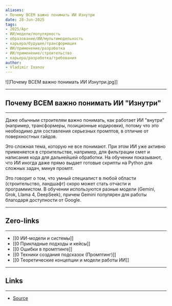 ```yaml
---
aliases: 
- Почему ВСЕМ важно понимать ИИ Изнутри
date: 28-Jun-2025
tags:
- 2025/Apr
- ИИ/модели/популярность
- образование/ИИ/мультимодельность
- карьера/будущее/трансформация
- ИИ/применение/разработка
- ИИ/применение/строительство
- карьера/разработка/требования
author:
- Vladimir Ivanov
---
```

![[Почему ВСЕМ важно понимать ИИ Изнутри.jpg]]

-----
##  Почему ВСЕМ важно понимать ИИ "Изнутри" 
-----
Даже обычным строителям важно понимать, как работает ИИ "внутри" (например, трансформеры, позиционные кодировки), потому что это необходимо для составления серьезных промптов, в отличие от поверхностных гайдов. 

Это сложная тема, которую не все понимают. При этом ИИ уже активно применяется в строительстве, например, для фильтрации смет и написания кода для дальнейшей обработки. На обучении показывают, что ИИ иногда даже прямо выдает готовые скрипты на Python для сложных задач, минуя промпт. 

Это говорит о том, что умный специалист в любой области (строительство, ландшафт) скоро может стать отчасти и программистом. В обучении используются разные модели (Gemini, Grok, Llama 4, DeepSeek), причем Gemini популярен для работы благодаря доступности от Google.

---
## Zero-links
---
- [[0 ИИ-модели и системы]]
- [[0 Прикладные подходы и кейсы]]
- [[0 Ошибки в промптинге]]
- [[0 Техники создания подсказок (Промптинг)]]
- [[0 Теоретические концепции и модели работы ИИ]]

---
## Links
---
- [Source](https://t.me/turboproject/1595)